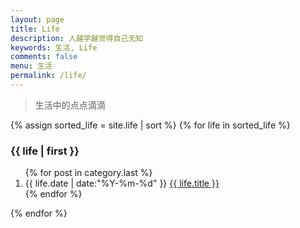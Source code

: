 ```yaml
---
layout: page
title: Life
description: 人越学越觉得自己无知
keywords: 生活, Life
comments: false
menu: 生活
permalink: /life/
---
```


> 生活中的点点滴滴


<section class="container posts-content">
{% assign sorted_life = site.life | sort %}
{% for life in sorted_life %}
<h3>{{ life | first }}</h3>
<ol class="lifes-list" id="{{ life[0] }}">
{% for post in category.last %}
<li class="lifes-list-item">
<span class="lifes-list-meta">{{ life.date | date:"%Y-%m-%d" }}</span>
<a class="lifes-list-name" href="{{ life.url }}">{{ life.title }}</a>
</li>
{% endfor %}
</ol>
{% endfor %}
</section>
